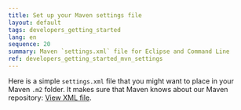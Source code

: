 ```yaml
---
title: Set up your Maven settings file
layout: default
tags: developers_getting_started
lang: en
sequence: 20
summary: Maven `settings.xml` file for Eclipse and Command Line
ref: developers_getting_started_mvn_settings
---
```


Here is a simple `settings.xml` file that you might want to place in your Maven `.m2` folder.
It makes sure that Maven knows about our Maven repository: <a href="https://github.com/metasfresh/metasfresh-dev/blob/master/maven/settings.xml" title="Maven settings.xml on metasfresh-dev | GitHub" target="blank">View XML file</a>.
